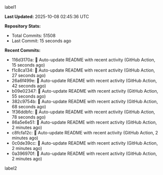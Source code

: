 
label1 
<!-- ACTIVITY_START -->
**Last Updated:** 2025-10-08 02:45:36 UTC

**Repository Stats:**
- Total Commits: 51508
- Last Commit: 15 seconds ago

**Recent Commits:**
- 116d3170a: 🤖 Auto-update README with recent activity (GitHub Action, 15 seconds ago)
- f1c8ca134: 🤖 Auto-update README with recent activity (GitHub Action, 27 seconds ago)
- 26a6f499e: 🤖 Auto-update README with recent activity (GitHub Action, 42 seconds ago)
- b09e02347: 🤖 Auto-update README with recent activity (GitHub Action, 55 seconds ago)
- 382c9754b: 🤖 Auto-update README with recent activity (GitHub Action, 68 seconds ago)
- 1f36ddbfc: 🤖 Auto-update README with recent activity (GitHub Action, 78 seconds ago)
- 86a5e6e51: 🤖 Auto-update README with recent activity (GitHub Action, 2 minutes ago)
- c8fcfa12c: 🤖 Auto-update README with recent activity (GitHub Action, 2 minutes ago)
- 0c0de39cc: 🤖 Auto-update README with recent activity (GitHub Action, 2 minutes ago)
- 0a396970f: 🤖 Auto-update README with recent activity (GitHub Action, 2 minutes ago)
<!-- ACTIVITY_END -->

label2
